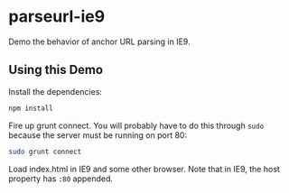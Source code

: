 parseurl-ie9
============

Demo the behavior of anchor URL parsing in IE9.

## Using this Demo
Install the dependencies:

```sh
npm install
```

Fire up grunt connect. You will probably have to do this through `sudo` because the server must be running on port 80:

```sh
sudo grunt connect
```

Load index.html in IE9 and some other browser. Note that in IE9, the host property has `:80` appended.
